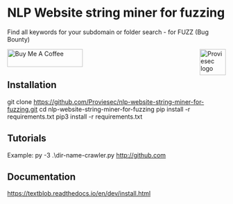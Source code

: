 # NLP Website string miner for fuzzing

Find all keywords for your subdomain or folder search - for FUZZ (Bug Bounty)

<a href="https://proviesec.org/">
    <img src="https://avatars.githubusercontent.com/u/92156402?s=400&u=7fe0dbb9085a37818ee8c2b061432a9a69cbff42&v=4" alt="Proviesec logo" title="Proviesec" align="right" height="60" />
</a>
<a href="https://www.buymeacoffee.com/proviesec" target="_blank"><img src="https://cdn.buymeacoffee.com/buttons/default-orange.png" alt="Buy Me A Coffee" height="41" width="174"></a>


Installation
------------

git clone https://github.com/Proviesec/nlp-website-string-miner-for-fuzzing.git
cd nlp-website-string-miner-for-fuzzing
pip install -r requirements.txt
pip3 install -r requirements.txt


Tutorials
---------
Example:
py -3 .\dir-name-crawler.py http://github.com

Documentation
-------------

https://textblob.readthedocs.io/en/dev/install.html
